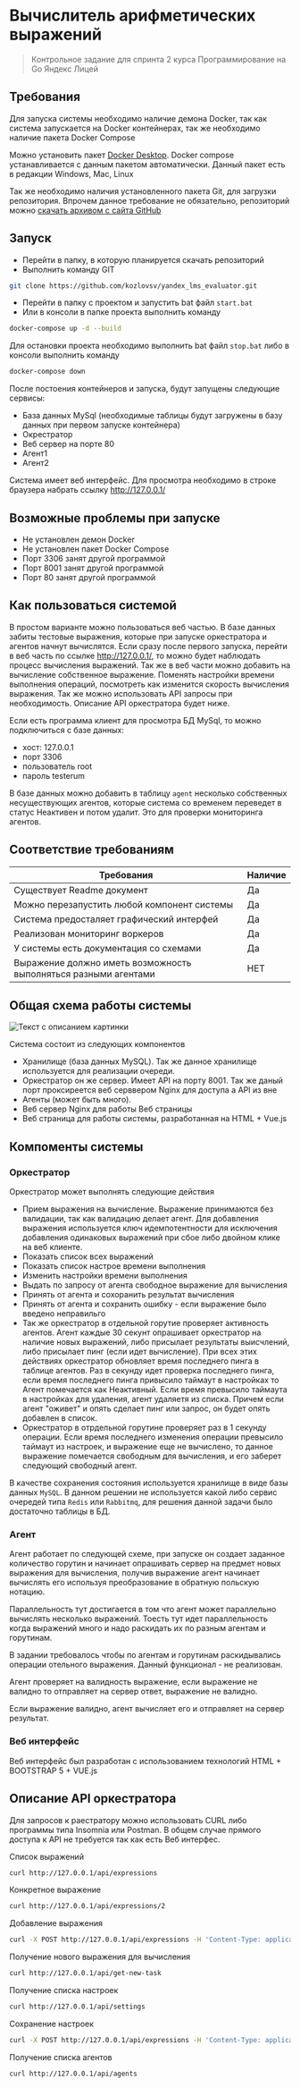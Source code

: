 # Вычислитель арифметических выражений
> Контрольное задание для спринта 2 курса Программирование на Go Яндекс Лицей

## Требования
Для запуска системы необходимо наличие демона Docker, так как система запускается на Docker контейнерах, так же необходимо наличие пакета Docker Compose

Можно установить пакет [Docker Desktop](https://docs.docker.com/desktop/). Docker compose устанавливается с данным пакетом автоматически. Данный пакет есть в редакции Windows, Mac, Linux

Так же необходимо наличия установленного пакета Git, для загрузки репозитория. Впрочем данное требование не обязательно, репозиторий можно [скачать архивом с сайта GitHub](https://github.com/kozlovsv/yandex_lms_evaluator/archive/refs/heads/main.zip)

## Запуск
- Перейти в папку, в которую планируется скачать репозиторий
- Выполнить команду GIT 
```sh
git clone https://github.com/kozlovsv/yandex_lms_evaluator.git
```
- Перейти в папку с проектом и запустить bat файл `start.bat`
- Или в консоли в папке проекта выполнить команду 

```sh
docker-compose up -d --build
```
Для остановки проекта необходимо выполнить bat файл `stop.bat`
либо в консоли выполнить команду
```sh
docker-compose down
```

После постоения контейнеров и запуска, будут запущены следующие сервисы:
- База данных MySql (необходимые таблицы будут загружены в базу данных при первом запуске контейнера)
- Окрестратор
- Веб сервер на порте 80
- Агент1
- Агент2

Система имеет веб интерфейс. Для просмотра необходимо в строке браузера набрать ссылку http://127.0.0.1/

## Возможные проблемы при запуске

- Не установлен демон Docker
- Не установлен пакет Docker Compose
- Порт 3306 занят другой программой
- Порт 8001 занят другой программой
- Порт 80 занят другой программой
 
## Как пользоваться системой

В простом варианте можно пользоваться веб частью. В базе данных забиты тестовые выражения, которые при запуске оркестратора и агентов начнут вычислятся. Если сразу после первого запуска, перейти в веб часть по ссылке http://127.0.0.1/, то можно будет наблюдать процесс вычисления выражений.
Так же в веб части можно добавить на вычисление собственное выражение. Поменять настройки времени выполнения операций, посмотреть как изменится скорость вычисления выражения.
Так же можно использовать API запросы при необходимость. Описание API оркестратора будет ниже.

Если есть программа клиент для просмотра БД MySql, то можно подключиться с базе данных:
- хост: 127.0.0.1
- порт 3306
- пользователь root
- пароль testerum
 
В базе данных можно добавить в таблицу `agent` несколько собственных несуществующих агентов, которые система со временем переведет в статус Неактивен и потом удалит. Это для проверки мониторинга агентов.

## Соответствие требованиям

| Требования | Наличие |
| ------ | ------ |
| Существует Readme документ | Да |
| Можно перезапустить любой компонент системы | Да |
| Система предосталяет графический интерфей | Да |
| Реализован мониторинг воркеров | Да |
|У системы есть документация со схемами| Да |
|Выражение должно иметь возможность выполняться разными агентами| НЕТ |

## Общая схема работы системы

![Текст с описанием картинки](/images/diagram1.png)

Система состоит из следующих компонентов

- Хранилище (база данных MySQL). Так же данное хранилище используется для реализации очереди.
- Оркестратор он же сервер. Имеет API на порту 8001. Так же даный порт проксиреется веб серввером Nginx для доступа а API из вне
- Агенты (может быть много).
- Веб сервер Nginx для работы Веб страницы
- Веб страница для работы системы, разработанная на HTML + Vue.js

## Компоменты системы

### Оркестратор

Оркестратор может выполнять следующие действия

- Прием выражения на вычисление. Выражение принимаются без валидации, так как валидацию делает агент. Для добавления выражения используется ключ идемпотентности для исключения добавления одинаковых выражений при сбое либо двойном клике на веб клиенте.
- Показать список всех выражений
- Показать список настрое времени выполнения
- Изменить настройки времени выполнения
- Выдать по запросу от агента свободное выражение для вычисления
- Принять от агента и сохоранить результат вычисления
- Принять от агента и сохранить ошибку - если выражение было введено неправильго
- Так же оркестратор в отдельной горутие проверяет активность агентов. Агент каждые 30 секунт опрашивает оркестратор на наличие новых выражений, либо присылает результаты выисчлений, либо присылает пинг (если идет вычисление). При всех этих действиях оркестратор обновляет время последнего пинга в таблице агентов. Раз в секунду идет проверка последнего пинга, если время последнего пинга привысило таймаут в настройках то Агент помечается как Неактивный. Если время превысило таймаута в настройках для удаления, агент удаляетя из списка. Причем если агент "оживет" и опять сделает пинг или запрос, он будет опять добавлен в список.
- Оркестратор в отрдельной горутине проверяет раз в 1 секунду операции. Если время последнего изменения операции превысило таймаут из настроек, и выражение еще не вычислено, то данное выражение помечается свободным для вычисления, и его заберет следующий свободный агент.

В качестве сохранения состояния используется хранилище в виде базы данных `MySQL`.
В данном решении не используется какой либо сервис очередей типа `Redis` или `Rabbitmq`, для решения данной задачи было достаточно таблицы в БД.

### Агент

Агент работает по следующей схеме, при запуске он создает заданное количество горутин и начинает опрашивать сервер на предмет новых выражения для вычисления, получив выражение агент начинает вычислять его используя преобразование в обратную польскую нотацию.

Параллельность тут достигается в том что агент может параллельно вычислять несколько выражений. Тоесть тут идет параллельность когда выражений много и надо раскидать их по разным агентам и горутинам.

В задании требовалось чтобы по агентам и горутинам раскидывались операции отельного выражения. Данный функционал - не реализован.

Агент проверяет на валидность выражение, если выражение не валидно то отправляет на сервер ответ, выражение не валидно.

Если выражение валидно, агент вычисляет его и отправляет на сервер результат.

### Веб интерфейс

Веб интерфейс был разработан с использованием технологий HTML + BOOTSTRAP 5 + VUE.js


## Описание API оркестратора

Для запросов к раестратору можно использовать CURL либо программы типа Insomnia или Postman.
В общем случае прямого доступа к API не требуется так как есть Веб интерфес.

Список выражений

```sh
curl http://127.0.0.1/api/expressions
```

Конкретное выражение

```sh
curl http://127.0.0.1/api/expressions/2
```

Добавление выражения

```sh
curl -X POST http://127.0.0.1/api/expressions -H 'Content-Type: application/json' -d '{"value":"2-2*2-2","idempotency_key":"781203b4-e586-747a-87f6-e71fa8cc1b58"}'
```

Получение нового выражения для вычисления

```sh
curl http://127.0.0.1/api/get-new-task
```

Получение списка настроек

```sh
curl http://127.0.0.1/api/settings
```

Сохранение настроек

```sh
curl -X POST http://127.0.0.1/api/expressions -H 'Content-Type: application/json' -d '{"op_plus":1000,"op_minus":2000,"op_mult":3000,"op_div":4000,"op_agent_timeout":120000,"op_agent_deletetimeout":240000}'
```

Получение списка агентов
```sh
curl http://127.0.0.1/api/agents
```

